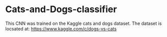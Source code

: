 # Cats-and-Dogs-classifier
This CNN was trained on the Kaggle cats and dogs dataset.
The dataset is locsated at: https://www.kaggle.com/c/dogs-vs-cats

